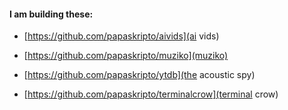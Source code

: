 #### I am building these:

- [https://github.com/papaskripto/aivids](ai vids)

- [https://github.com/papaskripto/muziko](muziko)

- [https://github.com/papaskripto/ytdb](the acoustic spy)

- [https://github.com/papaskripto/terminalcrow](terminal crow)
